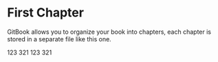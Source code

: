 # First Chapter

GitBook allows you to organize your book into chapters, each chapter is stored in a separate file like this one.

123 321 123 321

